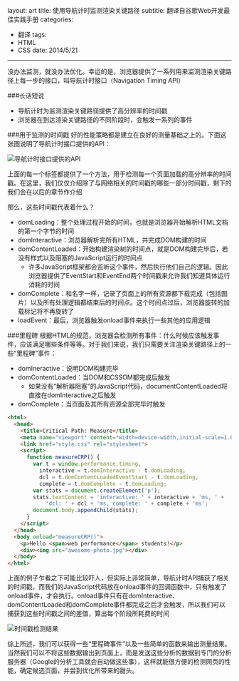 layout: art
title: 使用导航计时监测渲染关键路径
subtitle: 翻译自谷歌Web开发最佳实践手册
categories: 
- 翻译
tags: 
- HTML
- CSS
date: 2014/5/21
---

没办法监测，就没办法优化。幸运的是，浏览器提供了一系列用来监测渲染关键路径上每一步的接口，叫导航计时接口（Navigation Timing API）
<!-- more -->

###长话短说
* 导航计时为监测渲染关键路径提供了高分辨率的时间戳
* 浏览器在到达渲染关键路径的不同阶段时，会触发一系列的事件

###用于监测的时间戳
好的性能策略都是建立在良好的测量基础之上的。下面这张图说明了导航计时接口提供的API：

![导航计时接口提供的API](http://skyinlayerblog.qiniudn.com/blog/img/2014-5-21/1.png)

上面的每一个标签都提供了一个方法，用于检测每一个页面加载的高分辨率的时间戳。在这里，我们仅仅介绍除了与网络相关的时间戳的哪些一部分时间戳，剩下的我们会在以后的章节作介绍

那么，这些时间戳代表着什么？
* domLoading：整个处理过程开始的时间，也就是浏览器开始解析HTML文档的第一个字节的时间
* domInteractive：浏览器解析完所有HTML，并完成DOM构建的时间
* domContentLoaded：开始构建渲染树的时间点，就是DOM构建完毕后，若没有样式以及阻塞的JavaScript运行的时间点
    * 许多JavaScript框架都会监听这个事件，然后执行他们自己的逻辑。因此浏览器提供了EventStart和EventEnd两个时间戳来允许我们知道具体运行消耗的时间
* domComplete：和名字一样，记录了页面上的所有资源都下载完成（包括图片）以及所有处理逻辑都结束后的时间点。这个时间点过后，浏览器旋转的加载标记将不再旋转了
* loadEvent：最后，浏览器触发onload事件来执行一些其他的应用逻辑

###里程碑
根据HTML的规范，浏览器会检测所有事件：什么时候应该触发事件，应该满足哪些条件等等。对于我们来说，我们只需要关注渲染关键路径上的一些“里程碑”事件：
* domIneractive：说明DOM构建完毕
* domContentLoaded：当DOM和CSSOM都完成后触发
    * 如果没有“解析器阻塞”的JavaScript代码，documentContentLoaded将直接在domInteractive之后触发
* domComplete：当页面及其所有资源全部完毕时触发

```html
<html>
  <head>
    <title>Critical Path: Measure</title>
    <meta name="viewport" content="width=device-width,initial-scale=1.0">
    <link href="style.css" rel="stylesheet">
    <script>
      function measureCRP() {
        var t = window.performance.timing,
          interactive = t.domInteractive - t.domLoading,
          dcl = t.domContentLoadedEventStart - t.domLoading,
          complete = t.domComplete - t.domLoading;
        var stats = document.createElement('p');
        stats.textContent = 'interactive: ' + interactive + 'ms, ' +
            'dcl: ' + dcl + 'ms, complete: ' + complete + 'ms';
        document.body.appendChild(stats);
      }
    </script>
  </head>
  <body onload="measureCRP()">
    <p>Hello <span>web performance</span> students!</p>
    <div><img src="awesome-photo.jpg"></div>
  </body>
</html>
```
上面的例子乍看之下可能比较吓人，但实际上非常简单，导航计时API捕获了相关的时间戳，而我们的JavaScript代码放在onload事件的回调函数中，只有触发了onload事件，才会执行。onload事件只有在domInteractive、domContentLoaded和domComplete事件都完成之后才会触发，所以我们可以捕获到这些时间戳之间的差值，算出每个阶段所耗费的时间

![时间戳检测结果](http://skyinlayerblog.qiniudn.com/blog/img/2014-5-21/2.png)

综上所述，我们可以获得一些“里程碑事件”以及一些简单的函数来输出测量结果。当然我们可以不将这些数据输出到页面上，而是发送这些分析的数据到专门的分析服务器（Google的分析工具就会自动做这些事），这样就能很方便的检测网页的性能，确定候选页面，并尝到优化所带来的甜头。


